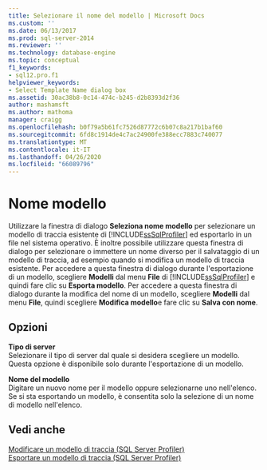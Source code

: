 ```yaml
---
title: Selezionare il nome del modello | Microsoft Docs
ms.custom: ''
ms.date: 06/13/2017
ms.prod: sql-server-2014
ms.reviewer: ''
ms.technology: database-engine
ms.topic: conceptual
f1_keywords:
- sql12.pro.f1
helpviewer_keywords:
- Select Template Name dialog box
ms.assetid: 30ac38b8-0c14-474c-b245-d2b8393d2f36
author: mashamsft
ms.author: mathoma
manager: craigg
ms.openlocfilehash: b0f79a5b61fc7526d87772c6b07c8a217b1baf60
ms.sourcegitcommit: 6fd8c1914de4c7ac24900fe388ecc7883c740077
ms.translationtype: MT
ms.contentlocale: it-IT
ms.lasthandoff: 04/26/2020
ms.locfileid: "66089796"
---
```

# <a name="select-template-name"></a>Nome modello
  Utilizzare la finestra di dialogo **Seleziona nome modello** per selezionare un modello di traccia esistente di [!INCLUDE[ssSqlProfiler](../includes/sssqlprofiler-md.md)] ed esportarlo in un file nel sistema operativo. È inoltre possibile utilizzare questa finestra di dialogo per selezionare o immettere un nome diverso per il salvataggio di un modello di traccia, ad esempio quando si modifica un modello di traccia esistente. Per accedere a questa finestra di dialogo durante l'esportazione di un modello, scegliere **Modelli** dal menu  **File** di [!INCLUDE[ssSqlProfiler](../includes/sssqlprofiler-md.md)] e quindi fare clic su **Esporta modello**. Per accedere a questa finestra di dialogo durante la modifica del nome di un modello, scegliere **Modelli** dal menu **File**, quindi scegliere **Modifica modello**e fare clic su **Salva con nome**.  
  
## <a name="options"></a>Opzioni  
 **Tipo di server**  
 Selezionare il tipo di server dal quale si desidera scegliere un modello. Questa opzione è disponibile solo durante l'esportazione di un modello.  
  
 **Nome del modello**  
 Digitare un nuovo nome per il modello oppure selezionarne uno nell'elenco. Se si sta esportando un modello, è consentita solo la selezione di un nome di modello nell'elenco.  
  
## <a name="see-also"></a>Vedi anche  
 [Modificare un modello di traccia &#40;SQL Server Profiler&#41;](modify-a-trace-template-sql-server-profiler.md)   
 [Esportare un modello di traccia &#40;SQL Server Profiler&#41;](../tools/sql-server-profiler/export-a-trace-template-sql-server-profiler.md)  
  
  
